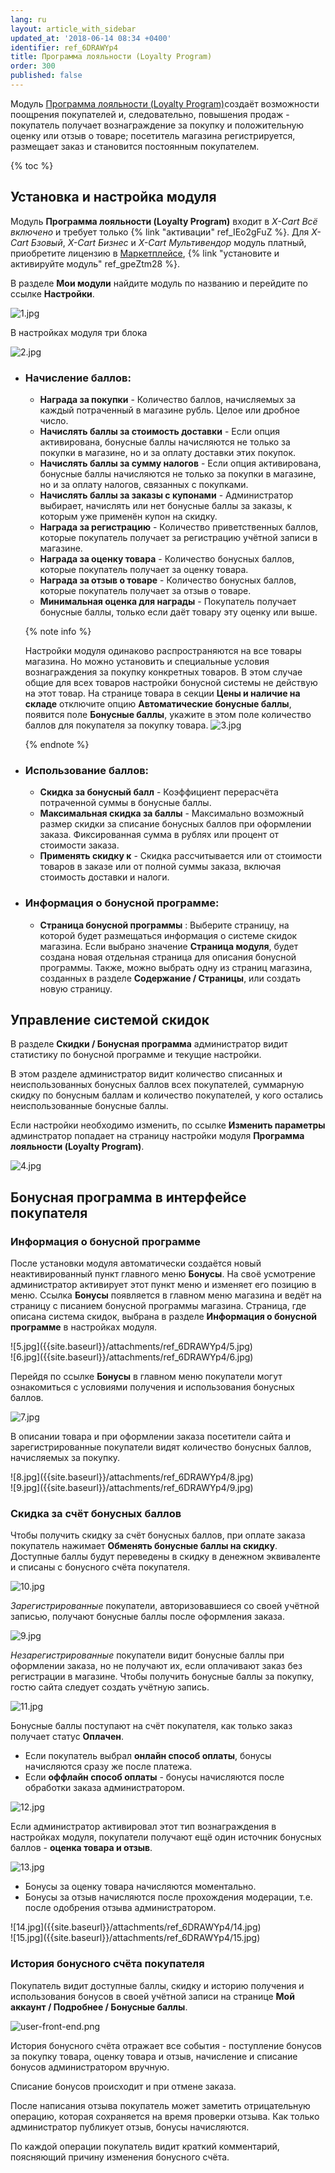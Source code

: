 ```yaml
---
lang: ru
layout: article_with_sidebar
updated_at: '2018-06-14 08:34 +0400'
identifier: ref_6DRAWYp4
title: Программа лояльности (Loyalty Program)
order: 300
published: false
---
```

Модуль [Программа лояльности (Loyalty Program)](https://market.x-cart.com/addons/loyalty-program.html "Программа лояльности (Loyalty Program)")создаёт возможности поощрения покупателей и, следовательно, повышения продаж - покупатель получает вознаграждение за покупку и положительную оценку или отзыв о товаре; посетитель магазина регистрируется, размещает заказ и становится постоянным покупателем.

{% toc %} 

## Установка и настройка модуля

Модуль **Программа лояльности (Loyalty Program)** входит в _X-Cart Всё включено_ и требует только {% link "активации" ref_IEo2gFuZ %}.  Для _X-Cart Бзовый_, _X-Cart Бизнес_ и _X-Cart Мультивендор_ модуль платный, приобретите лицензию в [Маркетплейсе](https://market.x-cart.com/addons/loyalty-program.html "Программа лояльности (Loyalty Program)"), {% link "установите и активируйте модуль" ref_gpeZtm28 %}.

В разделе **Мои модули** найдите модуль по названию и перейдите по ссылке **Настройки**.

![1.jpg]({{site.baseurl}}/attachments/ref_6DRAWYp4/1.jpg)

В настройках модуля три блока 

 ![2.jpg]({{site.baseurl}}/attachments/ref_6DRAWYp4/2.jpg)

 
- ### Начисление баллов:
  * **Награда за покупки** - Количество баллов, начисляемых за каждый потраченный в магазине рубль. Целое или дробное число.
  * **Начислять баллы за стоимость доставки** - Если опция активирована, бонусные баллы начисляются не только за покупки в магазине, но и за оплату доставки этих покупок.
  * **Начислять баллы за сумму налогов** - Если опция активирована, бонусные баллы начисляются не только за покупки в магазине, но и за оплату налогов, связанных с покупками.
  * **Начислять баллы за заказы с купонами** - Администратор выбирает, начислять или нет бонусные баллы за заказы, к которым уже применён купон на скидку. 
  * **Награда за регистрацию** - Количество приветственных баллов, которые покупатель получает за регистрацию учётной записи в магазине.
  * **Награда за оценку товара** - Количество бонусных баллов, которые покупатель получает за оценку товара.
  * **Награда за отзыв о товаре** - Количество бонусных баллов, которые покупатель получает за отзыв о товаре.
  * **Минимальная оценка для награды** - Покупатель получает бонусные баллы, только если даёт товару эту оценку или выше.  
  
  {% note info %}
 
  Настройки модуля одинаково распространяются на все товары магазина. Но можно установить и специальные условия вознаграждения за покупку конкретных товаров. В этом случае общие для всех товаров настройки бонусной системы не действую на этот товар. 
  На странице товара в секции **Цены и наличие на складе** отключите опцию **Автоматические бонусные баллы**, появится поле **Бонусные баллы**, укажите в этом поле количество баллов для покупателя за покупку товара. 
  ![3.jpg]({{site.baseurl}}/attachments/ref_6DRAWYp4/3.jpg)
  
  {% endnote %}
  
- ### Использование баллов:
  * **Скидка за бонусный балл** - Коэффициент перерасчёта потраченной суммы в бонусные баллы.
  * **Максимальная скидка за баллы** - Максимально возможный размер скидки за списание бонусных баллов при оформлении заказа. Фиксированная сумма в рублях или процент от стоимости заказа.
  * **Применять скидку к** - Скидка рассчитывается или от стоимости товаров в заказе или от полной суммы заказа, включая стоимость доставки и налоги.
  
- ### Информация о бонусной программе:
  * **Страница бонусной программы** : Выберите страницу, на которой будет размещаться информация о системе скидок магазина. Если выбрано значение **Страница модуля**, будет создана новая отдельная страница для описания бонусной программы. Также, можно выбрать одну из страниц магазина, созданных в разделе **Содержание / Страницы**, или создать новую страницу.
  
## Управление системой скидок 

В разделе **Скидки / Бонусная программа** администратор видит статистику по бонусной программе и текущие настройки. 

В этом разделе администратор видит количество списанных и неиспользованных бонусных баллов всех покупателей, суммарную скидку по бонусным баллам и количество покупателей, у кого остались неиспользованные бонусные баллы. 

Если настройки необходимо изменить, по ссылке **Изменить параметры** админстратор попадает на страницу настройки модуля **Программа лояльности (Loyalty Program)**. 

![4.jpg]({{site.baseurl}}/attachments/ref_6DRAWYp4/4.jpg)
 
## Бонусная программа в интерфейсе покупателя

### Информация о бонусной программе

После установки модуля автоматически создаётся новый неактивированный пункт главного меню **Бонусы**. На своё усмотрение администратор активирует этот пункт меню и изменяет его позицию в меню. Ссылка **Бонусы** появляется в главном меню магазина и ведёт на страницу с писанием бонусной программы магазина. Страница, где описана система скидок, выбрана в разделе **Информация о бонусной программе** в настройках модуля.

<div class="ui stackable two column grid">
  <div class="column" markdown="span">![5.jpg]({{site.baseurl}}/attachments/ref_6DRAWYp4/5.jpg)
</div>
  <div class="column" markdown="span">![6.jpg]({{site.baseurl}}/attachments/ref_6DRAWYp4/6.jpg)
</div>
</div>

Перейдя по ссылке **Бонусы** в главном меню покупатели могут ознакомиться с условиями получения и использования бонусных баллов.

![7.jpg]({{site.baseurl}}/attachments/ref_6DRAWYp4/7.jpg)

В описании товара и при оформлении заказа посетители сайта и зарегистрированные покупатели видят количество бонусных баллов, начисляемых за покупку.

<div class="ui stackable two column grid">
  <div class="column" markdown="span">![8.jpg]({{site.baseurl}}/attachments/ref_6DRAWYp4/8.jpg)
</div>
  <div class="column" markdown="span">![9.jpg]({{site.baseurl}}/attachments/ref_6DRAWYp4/9.jpg)
</div>
</div>

### Скидка за счёт бонусных баллов 

Чтобы получить скидку за счёт бонусных баллов, при оплате заказа покупатель нажимает **Обменять бонусные баллы на скидку**. Доступные баллы будут переведены в скидку в денежном эквиваленте и списаны с бонусного счёта покупателя.

![10.jpg]({{site.baseurl}}/attachments/ref_6DRAWYp4/10.jpg)

_Зарегистрированные_ покупатели, авторизовавшиеся со своей учётной записью, получают бонусные баллы после оформления заказа. 

![9.jpg]({{site.baseurl}}/attachments/ref_6DRAWYp4/9.jpg)

_Незарегистрированные_ покупатели видит бонусные баллы при оформлении заказа, но не получают их, если оплачивают заказ без регистрации в магазине. Чтобы получить бонусные баллы за покупку, гостю сайта следует создать учётную запись.

![11.jpg]({{site.baseurl}}/attachments/ref_6DRAWYp4/11.jpg)

Бонусные баллы поступают на счёт покупателя, как только заказ получает статус **Оплачен**. 
- Если покупатель выбрал **онлайн способ оплаты**, бонусы начисляются сразу же после платежа. 
- Если **оффлайн способ оплаты** - бонусы начисляются после обработки заказа администратором.

![12.jpg]({{site.baseurl}}/attachments/ref_6DRAWYp4/12.jpg)

Если администратор активировал этот тип вознаграждения в настройках модуля, покупатели получают ещё один источник бонусных баллов - **оценка товара и отзыв**. 

![13.jpg]({{site.baseurl}}/attachments/ref_6DRAWYp4/13.jpg)

- Бонусы за оценку товара начисляются моментально.
- Бонусы за отзыв начисляются после прохождения модерации, т.е. после одобрения отзыва администратором. 

<div class="ui stackable two column grid">
  <div class="column" markdown="span">![14.jpg]({{site.baseurl}}/attachments/ref_6DRAWYp4/14.jpg)
</div>
  <div class="column" markdown="span">![15.jpg]({{site.baseurl}}/attachments/ref_6DRAWYp4/15.jpg)
</div>
</div>

### История бонусного счёта покупателя

Покупатель видит доступные баллы, скидку и историю получения и использования бонусов в своей учётной записи на странице **Мой аккаунт / Подробнее / Бонусные баллы**.

![user-front-end.png]({{site.baseurl}}/attachments/ref_1Odyn6mT/user-front-end.png)

История бонусного счёта отражает все события - поступление бонусов за покупку товара, оценку товара и отзыв, начисление и списание бонусов администратором вручную. 

Списание бонусов происходит и при отмене заказа. 

После написания отзыва покупатель может заметить отрицательную операцию, которая сохраняется на время проверки отзыва. Как только администратор публикует отзыв, бонусы начисляются. 

По каждой операции покупатель видит краткий комментарий, поясняющий причину изменения бонусного счёта.
